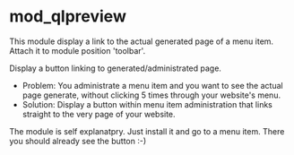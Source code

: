 # mod_qlpreview

This module display a link to the actual generated page of a menu item.
Attach it to module position 'toolbar'.

Display a button linking to generated/administrated page.

* Problem: You administrate a menu item and you want to see the actual page generate, without clicking 5 times through your website's menu.
* Solution: Display a button within menu item administration that links straight to the very page of your website.

The module is self explanatpry. Just install it and go to a menu item. There you should already see the button :-)


